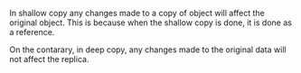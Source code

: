 In shallow copy any changes made to a copy of object will affect the original object. This is because when the shallow copy is done, it is done as a reference.

On the contarary, in deep copy, any changes made to the original data will not affect the replica.